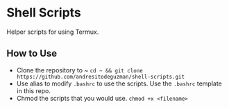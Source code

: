 # Shell Scripts
Helper scripts for using Termux.


## How to Use
- Clone the repository to ~ `cd ~ && git clone https://github.com/andresitodeguzman/shell-scripts.git`
- Use alias to modify `.bashrc` to use the scripts. Use the `.bashrc` template in this repo.
- Chmod the scripts that you would use. `chmod +x <filename>`
